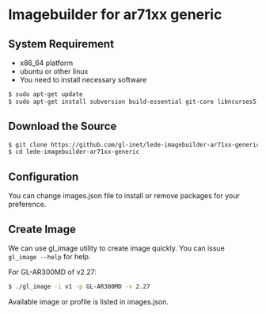 # Imagebuilder for ar71xx generic  

## System Requirement  

- x86_64 platform  
- ubuntu or other linux  
- You need to install necessary software  

```bash  
$ sudo apt-get update
$ sudo apt-get install subversion build-essential git-core libncurses5-dev zlib1g-dev gawk flex quilt libssl-dev xsltproc libxml-parser-perl mercurial bzr ecj cvs unzip git wget
```  

## Download the Source  

```bash  
$ git clone https://github.com/gl-inet/lede-imagebuilder-ar71xx-generic.git
$ cd lede-imagebuilder-ar71xx-generic
```  

## Configuration  

You can change images.json file to install or remove packages for your  
preference.  

## Create Image  

We can use gl_image utility to create image quickly. You can issue  
`gl_image --help` for help.  

For GL-AR300MD of v2.27:  
```bash  
$ ./gl_image -i v1 -p GL-AR300MD -v 2.27
```  

Available image or profile is listed in images.json.  


